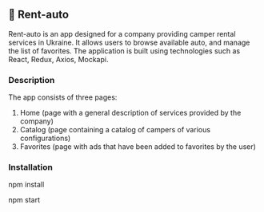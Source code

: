 :blue_car: **Rent-auto**
---
Rent-auto is an app designed for a company providing camper rental
services in Ukraine. It allows users to browse available auto, and manage the
list of favorites. The application is built using technologies such as React,
Redux, Axios, Mockapi.

### **Description**

The app consists of three pages:

1. Home (page with a general description of services provided by the company)
2. Catalog (page containing a catalog of campers of various configurations)
3. Favorites (page with ads that have been added to favorites by the user)

### **Installation**

npm install 

npm start
